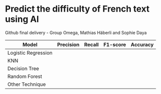 # Predict the difficulty of French text using AI
Github final delivery - Group Omega, Mathias Häberli and Sophie Daya








| Model                | Precision | Recall | F1-score | Accuracy |
|----------------------|-----------|--------|----------|----------|
| Logistic Regression  |           |        |          |          |
| KNN                  |           |        |          |          |
| Decision Tree        |           |        |          |          |
| Random Forest        |           |        |          |          |
| Other Technique      |           |        |          |          |
